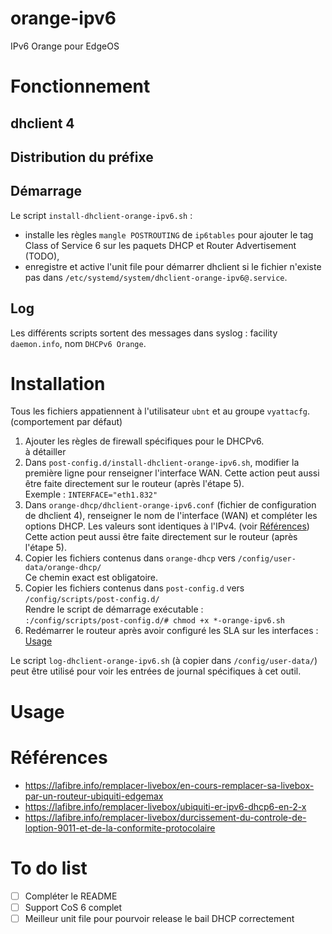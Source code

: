 # orange-ipv6
 IPv6 Orange pour EdgeOS

# Fonctionnement
## dhclient 4


## Distribution du préfixe


## Démarrage
 Le script `install-dhclient-orange-ipv6.sh` :
 - installe les règles `mangle POSTROUTING` de `ip6tables` pour ajouter le tag Class of Service 6 sur les paquets DHCP et Router Advertisement (TODO),
 - enregistre et active l'unit file pour démarrer dhclient si le fichier n'existe pas dans `/etc/systemd/system/dhclient-orange-ipv6@.service`.

## Log
 Les différents scripts sortent des messages dans syslog : facility `daemon.info`, nom `DHCPv6 Orange`.

# Installation
 Tous les fichiers appatiennent à l'utilisateur `ubnt` et au groupe `vyattacfg`. (comportement par défaut)
 
 1. Ajouter les règles de firewall spécifiques pour le DHCPv6. \
    à détailler
 2. Dans `post-config.d/install-dhclient-orange-ipv6.sh`, modifier la première ligne pour renseigner l'interface WAN. Cette action peut aussi être faite directement sur le routeur (après l'étape 5). \
    Exemple : `INTERFACE="eth1.832"`
 3. Dans `orange-dhcp/dhclient-orange-ipv6.conf` (fichier de configuration de dhclient 4), renseigner le nom de l'interface (WAN) et compléter les options DHCP. Les valeurs sont identiques à l'IPv4. (voir [Références](#références)) Cette action peut aussi être faite directement sur le routeur (après l'étape 5).
 4. Copier les fichiers contenus dans `orange-dhcp` vers `/config/user-data/orange-dhcp/` \
    Ce chemin exact est obligatoire.
 5. Copier les fichiers contenus dans `post-config.d` vers `/config/scripts/post-config.d/` \
    Rendre le script de démarrage exécutable : \
    `:/config/scripts/post-config.d/# chmod +x *-orange-ipv6.sh`
 6. Redémarrer le routeur après avoir configuré les SLA sur les interfaces : [Usage](#usage)

 Le script `log-dhclient-orange-ipv6.sh` (à copier dans `/config/user-data/`) peut être utilisé pour voir les entrées de journal spécifiques à cet outil.

# Usage


# Références
- https://lafibre.info/remplacer-livebox/en-cours-remplacer-sa-livebox-par-un-routeur-ubiquiti-edgemax
- https://lafibre.info/remplacer-livebox/ubiquiti-er-ipv6-dhcp6-en-2-x
- https://lafibre.info/remplacer-livebox/durcissement-du-controle-de-loption-9011-et-de-la-conformite-protocolaire

# To do list
 - [ ] Compléter le README
 - [ ] Support CoS 6 complet
 - [ ] Meilleur unit file pour pourvoir release le bail DHCP correctement

